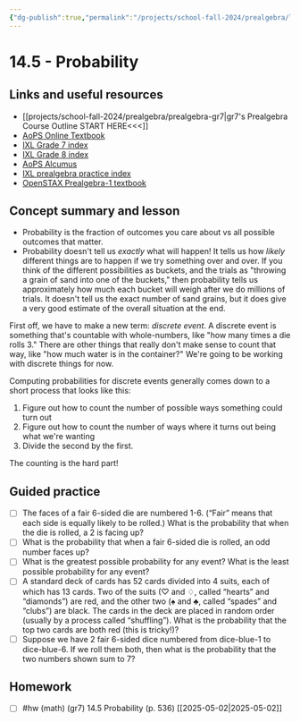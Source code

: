 ```yaml
---
{"dg-publish":true,"permalink":"/projects/school-fall-2024/prealgebra/lessons/14-5-probability/"}
---
```



#  14.5 - Probability

## Links and useful resources 

- [[projects/school-fall-2024/prealgebra/prealgebra-gr7\|gr7's Prealgebra Course Outline START HERE<<<]]
- [AoPS Online Textbook](https://artofproblemsolving.com/ebooks/prealgebra-ebook/c0toc)
- [IXL Grade 7 index](https://www.ixl.com/math/grade-7)
- [IXL Grade 8 index](https://www.ixl.com/math/grade-8)
- [AoPS Alcumus](https://artofproblemsolving.com/teacher/students)
- [IXL prealgebra practice index](https://www.ixl.com/math/grade-7)
- [OpenSTAX Prealgebra-1 textbook](https://openstax.org/books/prealgebra-2e/pages/1-introduction)

## Concept summary and lesson

- Probability is the fraction of outcomes you care about vs all possible outcomes that matter. 
- Probability doesn't tell us *exactly* what will happen! It tells us how *likely* different things are to happen if we try something over and over. If you think of the different possibilities as buckets, and the trials as "throwing a grain of sand into one of the buckets," then probability tells us approximately how much each bucket will weigh after we do millions of trials. It doesn't tell us the exact number of sand grains, but it does give a very good estimate of the overall situation at the end.

First off, we have to make a new term: *discrete event*. A discrete event is something that's countable with whole-numbers, like "how many times a die rolls 3." There are other things that really don't make sense to count that way, like "how much water is in the container?" We're going to be working with discrete things for now.

Computing probabilities for discrete events generally comes down to a short process that looks like this:

1. Figure out how to count the number of possible ways something could turn out
2. Figure out how to count the number of ways where it turns out being what we're wanting
3. Divide the second by the first.

The counting is the hard part!

## Guided practice

- [ ] The faces of a fair 6-sided die are numbered 1-6. (“Fair” means that each side is equally likely to be rolled.) What is the probability that when the die is rolled, a 2 is facing up?
- [ ] What is the probability that when a fair 6-sided die is rolled, an odd number faces up?   
- [ ] What is the greatest possible probability for any event? What is the least possible probability for any event?  
- [ ] A standard deck of cards has 52 cards divided into 4 suits, each of which has 13 cards. Two of the suits ($\heartsuit$ and $\diamondsuit$, called “hearts” and “diamonds”) are red, and the other two ($\spadesuit$ and $\clubsuit$, called “spades” and “clubs”) are black. The cards in the deck are placed in random order (usually by a process called “shuffling”). What is the probability that the top two cards are both red (this is tricky!)?   
- [ ] Suppose we have 2 fair 6-sided dice numbered from dice-blue-1 to dice-blue-6. If we roll them both, then what is the probability that the two numbers shown sum to 7?   

## Homework

- [ ] #hw (math) (gr7) 14.5 Probability (p. 536) [[2025-05-02\|2025-05-02]] 
